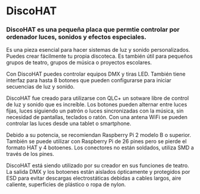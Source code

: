 <!--
---
name: DiscoHAT
class: board
type: audio
formfactor: HAT
manufacturer: Kertatuote
collected: Otro
description: Computer controlled DMX lights, sounds and special effects
url: http://discohat.com
buy: http://discohat.com/shop
image: 'discohat.png'
pincount: 40
eeprom: yes
power:
  '1':
  '2':
ground:
  '6':
  '9':
  '14':
  '20':
  '25':
  '30':
  '34':
  '39':
pin:
  '8':
    name: TXD
    active: high
    mode: output
    description: DMX out
  '13':
    name: Button1
    active: low
    mode: input
    description: Button 1
  '15':
    name: Button2
    active: low
    mode: input
    description: Button 2
  '22':
    name: Button3
    active: low
    mode: input
    description: Button 3
  '18':
    name: Button4
    active: low
    mode: input
    description: Button 4
  '16':
    name: Button5
    active: low
    mode: input
    description: Button 5
  '37':
    name: Button6
    active: low
    mode: input
    description: Button 6
  '32':
    name: Button7
    active: low
    mode: input
    description: Button 7
  '36':
    name: Button8
    active: low
    mode: input
    description: Button 8
  '19':
    name: MOSI
    mode: spi
    description: LED strip data
  '23':
    name: SCLK
    mode: spi
    description: LED strip clock
-->
# DiscoHAT

### DiscoHAT es una pequeña placa que permtie controlar por ordenador luces, sonidos y efectos especiales.

Es una pieza esencial para hacer sistemas de luz y sonido personalizados. Puedes crear fácilmente tu propia discoteca. Es también útil para pequeños grupos de teatro, grupos de música o proyectos escolares.

Con DiscoHAT puedes controlar equipos DMX y tiras LED. También tiene interfaz para hasta 8 botones que pueden configurarse para iniciar secuencias de luz y sonido.

DiscoHAT fue creado para utilizarse con QLC+ un sotware libre de control de luz y sonido que es increíble. Los botones pueden alternar entre luces fijas, luces siguiendo un patrón o luces sincronizadas con la música, sin necesidad de pantallas, teclados o ratón. Con una antena WiFi se pueden controlar las luces desde una tablet o smartphone.

Debido a su potencia, se recomiendan Raspberry Pi 2 modelo B o superior. También se puede utilizar con Raspberry Pi de 26 pines pero se pierde el formato HAT y 4 botoenes. Los conectores no están soldados, utiliza SMD a través de los pines.

DiscoHAT está siendo utilizado por su creador en sus funciones de teatro. La salida DMX y los botoenes están aislados ópticamente y protegidos por ESD para evitar descargas electrostáticas debidas a cables largos, aire caliente, superficies de plástico o ropa de nylon.

